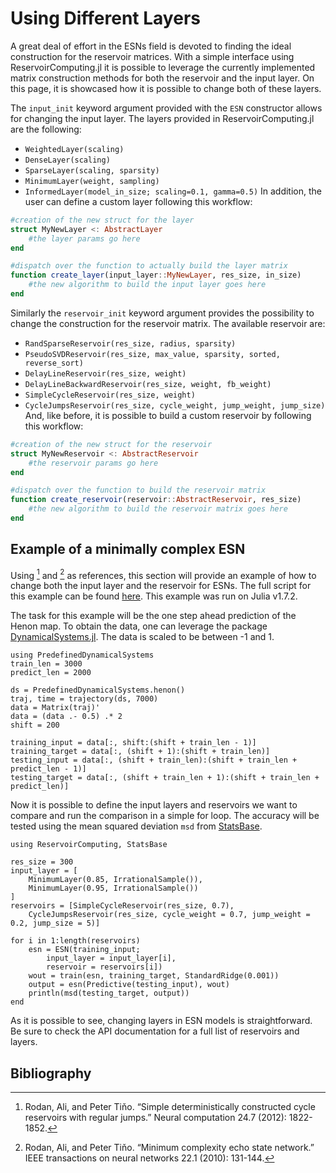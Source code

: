 # Using Different Layers

A great deal of effort in the ESNs field is devoted to finding the ideal construction for the reservoir matrices. With a simple interface using ReservoirComputing.jl it is possible to leverage the currently implemented matrix construction methods for both the reservoir and the input layer. On this page, it is showcased how it is possible to change both of these layers.

The `input_init` keyword argument provided with the `ESN` constructor allows for changing the input layer. The layers provided in ReservoirComputing.jl are the following:

  - `WeightedLayer(scaling)`
  - `DenseLayer(scaling)`
  - `SparseLayer(scaling, sparsity)`
  - `MinimumLayer(weight, sampling)`
  - `InformedLayer(model_in_size; scaling=0.1, gamma=0.5)`
    In addition, the user can define a custom layer following this workflow:

```julia
#creation of the new struct for the layer
struct MyNewLayer <: AbstractLayer
    #the layer params go here
end

#dispatch over the function to actually build the layer matrix
function create_layer(input_layer::MyNewLayer, res_size, in_size)
    #the new algorithm to build the input layer goes here
end
```

Similarly the `reservoir_init` keyword argument provides the possibility to change the construction for the reservoir matrix. The available reservoir are:

  - `RandSparseReservoir(res_size, radius, sparsity)`
  - `PseudoSVDReservoir(res_size, max_value, sparsity, sorted, reverse_sort)`
  - `DelayLineReservoir(res_size, weight)`
  - `DelayLineBackwardReservoir(res_size, weight, fb_weight)`
  - `SimpleCycleReservoir(res_size, weight)`
  - `CycleJumpsReservoir(res_size, cycle_weight, jump_weight, jump_size)`
    And, like before, it is possible to build a custom reservoir by following this workflow:

```julia
#creation of the new struct for the reservoir
struct MyNewReservoir <: AbstractReservoir
    #the reservoir params go here
end

#dispatch over the function to build the reservoir matrix
function create_reservoir(reservoir::AbstractReservoir, res_size)
    #the new algorithm to build the reservoir matrix goes here
end
```

## Example of a minimally complex ESN

Using [^1] and [^2] as references, this section will provide an example of how to change both the input layer and the reservoir for ESNs. The full script for this example can be found [here](https://github.com/MartinuzziFrancesco/reservoir-computing-examples/blob/main/change_layers/layers.jl). This example was run on Julia v1.7.2.

The task for this example will be the one step ahead prediction of the Henon map. To obtain the data, one can leverage the package [DynamicalSystems.jl](https://juliadynamics.github.io/DynamicalSystems.jl/dev/). The data is scaled to be between -1 and 1.

```@example mesn
using PredefinedDynamicalSystems
train_len = 3000
predict_len = 2000

ds = PredefinedDynamicalSystems.henon()
traj, time = trajectory(ds, 7000)
data = Matrix(traj)'
data = (data .- 0.5) .* 2
shift = 200

training_input = data[:, shift:(shift + train_len - 1)]
training_target = data[:, (shift + 1):(shift + train_len)]
testing_input = data[:, (shift + train_len):(shift + train_len + predict_len - 1)]
testing_target = data[:, (shift + train_len + 1):(shift + train_len + predict_len)]
```

Now it is possible to define the input layers and reservoirs we want to compare and run the comparison in a simple for loop. The accuracy will be tested using the mean squared deviation `msd` from [StatsBase](https://juliastats.org/StatsBase.jl/stable/).

```@example mesn
using ReservoirComputing, StatsBase

res_size = 300
input_layer = [
    MinimumLayer(0.85, IrrationalSample()),
    MinimumLayer(0.95, IrrationalSample())
]
reservoirs = [SimpleCycleReservoir(res_size, 0.7),
    CycleJumpsReservoir(res_size, cycle_weight = 0.7, jump_weight = 0.2, jump_size = 5)]

for i in 1:length(reservoirs)
    esn = ESN(training_input;
        input_layer = input_layer[i],
        reservoir = reservoirs[i])
    wout = train(esn, training_target, StandardRidge(0.001))
    output = esn(Predictive(testing_input), wout)
    println(msd(testing_target, output))
end
```

As it is possible to see, changing layers in ESN models is straightforward. Be sure to check the API documentation for a full list of reservoirs and layers.

## Bibliography

[^1]: Rodan, Ali, and Peter Tiňo. “Simple deterministically constructed cycle reservoirs with regular jumps.” Neural computation 24.7 (2012): 1822-1852.
[^2]: Rodan, Ali, and Peter Tiňo. “Minimum complexity echo state network.” IEEE transactions on neural networks 22.1 (2010): 131-144.
